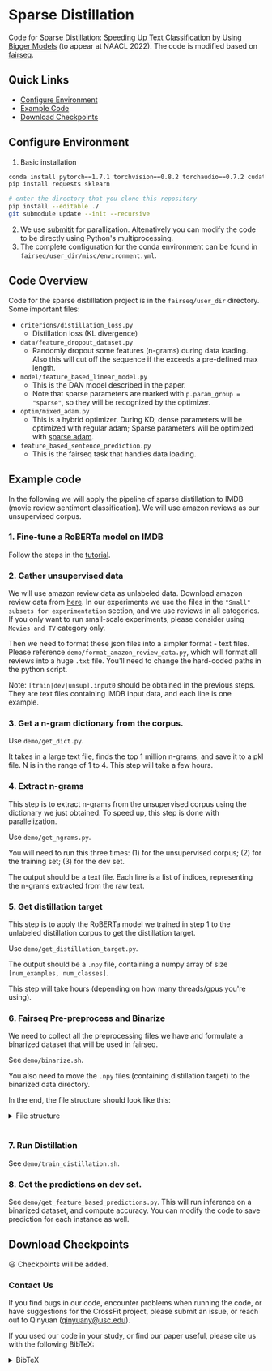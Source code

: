 # Sparse Distillation

Code for [Sparse Distillation: Speeding Up Text Classification by Using Bigger Models](https://arxiv.org/abs/2110.08536) (to appear at NAACL 2022). The code is modified based on [fairseq](https://github.com/pytorch/fairseq).

## Quick Links
- [Configure Environment](#configure-environment)
- [Example Code](#example-code)
- [Download Checkpoints](#download-checkpoints)

## Configure Environment
1. Basic installation
```bash
conda install pytorch==1.7.1 torchvision==0.8.2 torchaudio==0.7.2 cudatoolkit=10.1 -c pytorch
pip install requests sklearn

# enter the directory that you clone this repository
pip install --editable ./
git submodule update --init --recursive
```
2. We use [submitit](https://github.com/facebookincubator/submitit) for parallization. Altenatively you can modify the code to be directly using Python's multiprocessing.
3. The complete configuration for the conda environment can be found in `fairseq/user_dir/misc/environment.yml`.

## Code Overview
Code for the sparse distilllation project is in the `fairseq/user_dir` directory. Some important files:
* `criterions/distillation_loss.py`   
  * Distillation loss (KL divergence)
* `data/feature_dropout_dataset.py`
   * Randomly dropout some features (n-grams) during data loading. Also this will cut off the sequence if the exceeds a pre-defined max length. 
* `model/feature_based_linear_model.py`
  * This is the DAN model described in the paper.
  * Note that sparse parameters are marked with `p.param_group = "sparse"`, so they will be recognized by the optimizer.
* `optim/mixed_adam.py`
  * This is a hybrid optimizer. During KD, dense parameters will be optimized with regular adam; Sparse parameters will be optimized with [sparse adam](https://pytorch.org/docs/stable/generated/torch.optim.SparseAdam.html).  
* `feature_based_sentence_prediction.py`
  * This is the fairseq task that handles data loading.

## Example code

In the following we will apply the pipeline of sparse distillation to IMDB (movie review sentiment classification). We will use amazon reviews as our unsupervised corpus.

### 1. Fine-tune a RoBERTa model on IMDB

Follow the steps in the [tutorial](https://github.com/pytorch/fairseq/blob/main/examples/roberta/README.custom_classification.md).


### 2. Gather unsupervised data
We will use amazon review data as unlabeled data. Download amazon review data from [here](https://nijianmo.github.io/amazon/index.html). In our experiments we use the files in the `"Small" subsets for experimentation` section, and we use reviews in all categories. If you only want to run small-scale experiments, please consider using `Movies and TV` category only.

Then we need to format these json files into a simpler format - text files. Please reference `demo/format_amazon_review_data.py`, which will format all reviews into a huge `.txt` file. You'll need to change the hard-coded paths in the python script.

Note: `[train|dev|unsup].input0` should be obtained in the previous steps. They are text files containing IMDB input data, and each line is one example.

### 3. Get a n-gram dictionary from the corpus.
Use `demo/get_dict.py`.

It takes in a large text file, finds the top 1 million n-grams, and save it to a pkl file. N is in the range of 1 to 4. This step will take a few hours.

### 4. Extract n-grams 
This step is to extract n-grams from the unsupervised corpus using the dictionary we just obtained. To speed up, this step is done with parallelization.

Use `demo/get_ngrams.py`.

You will need to run this three times: (1) for the unsupervised corpus; (2) for the training set; (3) for the dev set.

The output should be a text file. Each line is a list of indices, representing the n-grams extracted from the raw text.

### 5. Get distillation target
This step is to apply the RoBERTa model we trained in step 1 to the unlabeled distillation corpus to get the distillation target.

Use `demo/get_distillation_target.py`.

The output should be a `.npy` file, containing a numpy array of size `[num_examples, num_classes]`.

This step will take hours (depending on how many threads/gpus you're using).

### 6. Fairseq Pre-preprocess and Binarize
We need to collect all the preprocessing files we have and formulate a binarized dataset that will be used in fairseq.

See `demo/binarize.sh`.

You also need to move the `.npy` files (containing distillation target) to the binarized data directory. 

In the end, the file structure should look like this:

<details>
<summary>File structure</summary>

```
data-bin/
├── input0/
│   ├── train.bin
│   ├── train.idx
│   ├── valid.bin
│   ├── valid.idx
│   ├── valt.bin
│   ├── valt.idx
│   ├── dict.txt
├── label/
│   ├── train.bin
│   ├── train.idx
│   ├── valid.bin
│   ├── valid.idx
│   ├── valt.bin
│   ├── valt.idx
│   ├── dict.txt
├── distill/
│   ├── train.npy
│   ├── valid.npy
│   ├── valt.npy
```
</details>
  
<br>

### 7. Run Distillation
See `demo/train_distillation.sh`.

### 8. Get the predictions on dev set.

See `demo/get_feature_based_predictions.py`. This will run inference on a binarized dataset, and compute accuracy. You can modify the code to save prediction for each instance as well. 

## Download Checkpoints

:smiley: Checkpoints will be added.

### Contact Us
If you find bugs in our code, encounter problems when running the code, or have suggestions for the CrossFit project, please submit an issue, or reach out to Qinyuan (qinyuany@usc.edu).

If you used our code in your study, or find our paper useful, please cite us with the following BibTeX:

<details>
<summary>BibTeX</summary>

```
@article{Ye2021SparseDS,
  title={Sparse Distillation: Speeding Up Text Classification by Using Bigger Models},
  author={Qinyuan Ye and Madian Khabsa and Mike Lewis and Sinong Wang and Xiang Ren and Aaron Jaech},
  journal={ArXiv},
  year={2021},
  volume={abs/2110.08536}
}
```
</details>